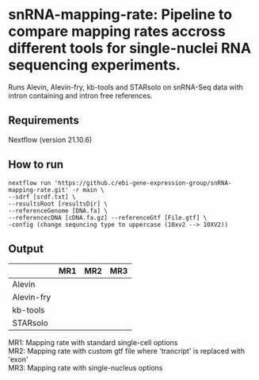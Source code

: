 
# snRNA-mapping-rate: Pipeline to compare mapping rates accross different tools for single-nuclei RNA sequencing experiments.
Runs Alevin, Alevin-fry, kb-tools and STARsolo on snRNA-Seq data with intron containing and intron free references.
## Requirements
Nextflow (version 21.10.6)

## How to run
```
nextflow run 'https://github.c/ebi-gene-expression-group/snRNA-mapping-rate.git' -r main \
--sdrf [srdf.txt] \
--resultsRoot [resultsDir] \
--referenceGenome [DNA.fa] \
--referencecDNA [cDNA.fa.gz] --referenceGtf [File.gtf] \
-config (change sequncing type to uppercase (10xv2 --> 10XV2))
```

## Output

|           | MR1 | MR2 | MR3 |      
| --------- | ----| ----| --- |       
| Alevin    |     |     |     |      
| Alevin-fry|     |     |     |
| kb-tools  |     |     |     |
| STARsolo  |     |     |     |

 MR1: Mapping rate with standard single-cell options  
 MR2: Mapping rate with custom gtf file where 'trancript' is replaced with 'exon'  
 MR3: Mapping rate with single-nucleus options  